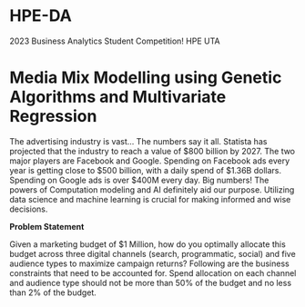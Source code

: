 # HPE-DA
 2023 Business Analytics Student Competition! HPE UTA
# Media Mix Modelling using Genetic Algorithms and Multivariate Regression

The advertising industry is vast… The numbers say it all. Statista has projected that the industry to reach a value of $800 billion by 2027. The two major players are Facebook and Google. Spending on Facebook ads every year is getting close to $500 billion, with a daily spend of $1.36B dollars. Spending on Google ads is over $400M every day. Big numbers! The powers of Computation modeling and AI definitely aid our purpose. Utilizing data science and machine learning is crucial for making informed and wise decisions.

**Problem Statement**

Given a marketing budget of $1 Million, how do you optimally allocate this budget across three digital channels (search, programmatic, social) and five audience types to maximize campaign returns? Following are the business constraints that need to be accounted for. Spend allocation on each channel and audience type should not be more than 50% of the budget and no less than 2% of the budget.



